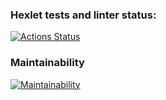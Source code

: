 ### Hexlet tests and linter status:
[![Actions Status](https://github.com/antonkrupin/frontend-project-lvl3/workflows/hexlet-check/badge.svg)](https://github.com/antonkrupin/frontend-project-lvl3/actions)

### Maintainability
[![Maintainability](https://api.codeclimate.com/v1/badges/c3adb2ec94872c88ffaf/maintainability)](https://codeclimate.com/github/antonkrupin/frontend-project-lvl3/maintainability)
